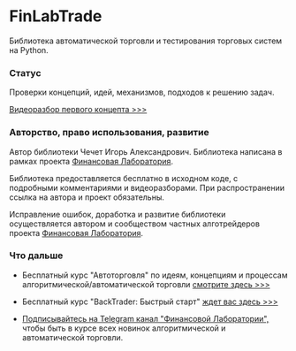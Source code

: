 # FinLabTrade
Библиотека автоматической торговли и тестирования торговых систем на Python.

### Статус
Проверки концепций, идей, механизмов, подходов к решению задач.

[Видеоразбор первого концепта >>>](https://vk.com/video746539658_456239378)

### Авторство, право использования, развитие
Автор библиотеки Чечет Игорь Александрович. Библиотека написана в рамках проекта [Финансовая Лаборатория](https://finlab.vip/).

Библиотека предоставляется бесплатно в исходном коде, с подробными комментариями и видеоразборами. При распространении ссылка на автора и проект обязательны.

Исправление ошибок, доработка и развитие библиотеки осуществляется автором и сообществом частных алготрейдеров проекта [Финансовая Лаборатория](https://finlab.vip/).
### Что дальше
- Бесплатный курс "Автоторговля" по идеям, концепциям и процессам алгоритмической/автоматической торговли [смотрите здесь >>>](https://finlab.vip/wpm-category/autotrading2021/)


- Бесплатный курс "BackTrader: Быстрый старт" [ждет вас здесь >>>](https://finlab.vip/wpm-category/btquikstart/)


- [Подписывайтесь на Telegram канал "Финансовой Лаборатории",](https://t.me/finlabvip) чтобы быть в курсе всех новинок алгоритмической и автоматической торговли.
